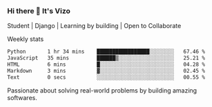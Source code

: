 ### Hi there 👋 It's Vizo

Student | Django | Learning by building | Open to Collaborate

Weekly stats
<!--START_SECTION:waka-->

```txt
Python       1 hr 34 mins    █████████████████░░░░░░░░   67.46 %
JavaScript   35 mins         ██████▒░░░░░░░░░░░░░░░░░░   25.21 %
HTML         6 mins          █░░░░░░░░░░░░░░░░░░░░░░░░   04.28 %
Markdown     3 mins          ▓░░░░░░░░░░░░░░░░░░░░░░░░   02.45 %
Text         0 secs          ░░░░░░░░░░░░░░░░░░░░░░░░░   00.55 %
```

<!--END_SECTION:waka-->


Passionate about solving real-world problems by building amazing softwares.
